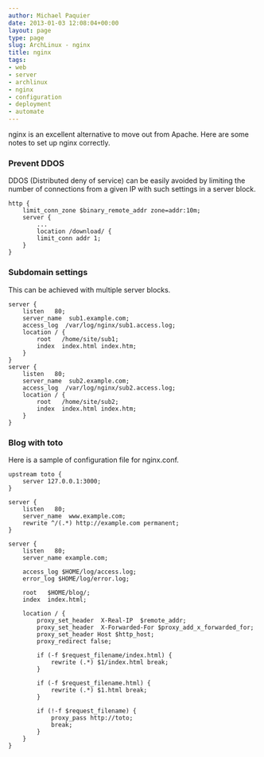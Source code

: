 ```yaml
---
author: Michael Paquier
date: 2013-01-03 12:08:04+00:00
layout: page
type: page
slug: ArchLinux - nginx
title: nginx
tags:
- web
- server
- archlinux
- nginx
- configuration
- deployment
- automate
---
```


nginx is an excellent alternative to move out from Apache. Here are some notes to set up nginx correctly.

### Prevent DDOS

DDOS (Distributed deny of service) can be easily avoided by limiting the number of connections from a given IP with such settings in a server block.

    http {
        limit_conn_zone $binary_remote_addr zone=addr:10m;
        server {
            ...
            location /download/ {
            limit_conn addr 1;
        }
    }

### Subdomain settings

This can be achieved with multiple server blocks.

    server {
        listen   80;
        server_name  sub1.example.com;
        access_log  /var/log/nginx/sub1.access.log;
        location / { 
            root   /home/site/sub1; 
            index  index.html index.htm; 
        }
    }
    server {
        listen   80;
        server_name  sub2.example.com;
        access_log  /var/log/nginx/sub2.access.log;
        location / { 
            root   /home/site/sub2; 
            index  index.html index.htm; 
        }
    }

### Blog with toto

Here is a sample of configuration file for nginx.conf.

    upstream toto {
        server 127.0.0.1:3000;
    }
    
    server {
        listen   80;
        server_name  www.example.com;
        rewrite ^/(.*) http://example.com permanent;
    }
    
    server {
        listen   80;
        server_name example.com;

        access_log $HOME/log/access.log;
        error_log $HOME/log/error.log;
    
        root   $HOME/blog/;
        index  index.html;
    
        location / {
            proxy_set_header  X-Real-IP  $remote_addr;
            proxy_set_header  X-Forwarded-For $proxy_add_x_forwarded_for;
            proxy_set_header Host $http_host;
            proxy_redirect false;
    
            if (-f $request_filename/index.html) {
                rewrite (.*) $1/index.html break;
            }
    
            if (-f $request_filename.html) {
                rewrite (.*) $1.html break;
            }
    
            if (!-f $request_filename) {
                proxy_pass http://toto;
                break;
            }
        }
    }

